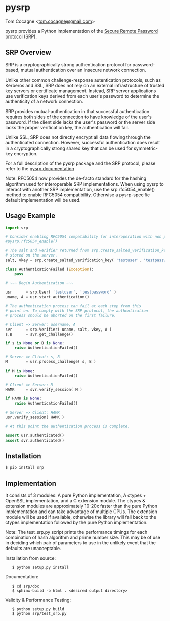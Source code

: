 pysrp
=====
Tom Cocagne &lt;tom.cocagne@gmail.com&gt;

pysrp provides a Python implementation of the [Secure Remote Password
protocol](http://srp.stanford.edu/) (SRP).


SRP Overview
------------

SRP is a cryptographically strong authentication
protocol for password-based, mutual authentication over an insecure
network connection.

Unlike other common challenge-response autentication protocols, such
as Kerberos and SSL, SRP does not rely on an external infrastructure
of trusted key servers or certificate management. Instead, SRP server
applications use verification keys derived from each user's password
to determine the authenticity of a network connection.

SRP provides mutual-authentication in that successful authentication
requires both sides of the connection to have knowledge of the
user's password. If the client side lacks the user's password or the
server side lacks the proper verification key, the authentication will
fail.

Unlike SSL, SRP does not directly encrypt all data flowing through
the authenticated connection. However, successful authentication does
result in a cryptographically strong shared key that can be used
for symmetric-key encryption.

For a full description of the pysrp package and the SRP protocol, please refer
to the [pysrp documentation](http://pythonhosted.org/srp/)

Note: RFC5054 now provides the de-facto standard for the hashing algorithm used
for interoperable SRP implementations. When using pysrp to interact with
another SRP implementation, use the srp.rfc5054_enable() method to enable
RFC5054 compatibility. Otherwise a pysrp-specific default implementation will
be used.


Usage Example
-------------

```python
import srp

# Consider enabling RFC5054 compatibility for interoperation with non pysrp SRP-6a implementations
#pysrp.rfc5054_enable()

# The salt and verifier returned from srp.create_salted_verification_key() should be
# stored on the server.
salt, vkey = srp.create_salted_verification_key( 'testuser', 'testpassword' )

class AuthenticationFailed (Exception):
    pass

# ~~~ Begin Authentication ~~~

usr      = srp.User( 'testuser', 'testpassword' )
uname, A = usr.start_authentication()

# The authentication process can fail at each step from this
# point on. To comply with the SRP protocol, the authentication
# process should be aborted on the first failure.

# Client => Server: username, A
svr      = srp.Verifier( uname, salt, vkey, A )
s,B      = svr.get_challenge()

if s is None or B is None:
    raise AuthenticationFailed()

# Server => Client: s, B
M        = usr.process_challenge( s, B )

if M is None:
    raise AuthenticationFailed()

# Client => Server: M
HAMK     = svr.verify_session( M )

if HAMK is None:
    raise AuthenticationFailed()

# Server => Client: HAMK
usr.verify_session( HAMK )

# At this point the authentication process is complete.

assert usr.authenticated()
assert svr.authenticated()
```

Installation
------------

```
$ pip install srp
```

Implementation
--------------

It consists of 3 modules: A pure Python implementation, A ctypes +
OpenSSL implementation, and a C extension module. The ctypes &
extension modules are approximately 10-20x faster than the pure Python
implementation and can take advantage of multiple CPUs. The extension
module will be used if available, otherwise the library will fall back
to the ctypes implementation followed by the pure Python
implementation.

Note: The test_srp.py script prints the performance timings for each
combination of hash algorithm and prime number size. This may be of
use in deciding which pair of parameters to use in the unlikely
event that the defaults are unacceptable.

Installation from source:
```
   $ python setup.py install
```

Documentation:
```
   $ cd srp/doc
   $ sphinx-build -b html . <desired output directory>
```

Validity & Performance Testing:
```
   $ python setup.py build
   $ python srp/test_srp.py
```
